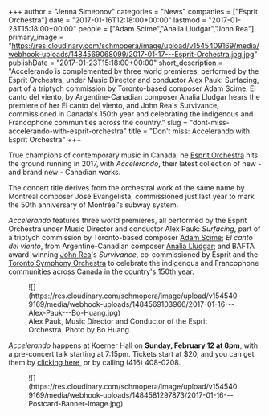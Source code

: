 +++
author = "Jenna Simeonov"
categories = "News"
companies = ["Esprit Orchestra"]
date = "2017-01-16T12:18:00+00:00"
lastmod = "2017-01-23T15:18:00+00:00"
people = ["Adam Scime","Analia Lludgar","John Rea"]
primary_image = "https://res.cloudinary.com/schmopera/image/upload/v1545409169/media/webhook-uploads/1484569068099/2017-01-17---Esprit-Orchestra.jpg.jpg"
publishDate = "2017-01-23T15:18:00+00:00"
short_description = "Accelerando is complemented by three world premieres, performed by the Esprit Orchestra, under Music Director and conductor Alex Pauk: Surfacing, part of a triptych commission by Toronto-based composer Adam Scime, El canto del viento, by Argentine-Canadian composer Analia Lludgar hears the premiere of her El canto del viento, and John Rea&#039;s Survivance, commissioned in Canada&#039;s 150th year and celebrating the indigenous and Francophone communities across the country."
slug = "dont-miss-accelerando-with-esprit-orchestra"
title = "Don&#039;t miss: Accelerando with Esprit Orchestra"
+++

True champions of contemporary music in Canada, he [Esprit Orchestra](/scene/companies/esprit-orchestra/) hits the ground running in 2017, with *Accelerando*, their latest collection of new - and brand new - Canadian works.

The concert title derives from the orchestral work of the same name by Montréal composer José Evangelista, commissioned just last year to mark the 50th anniversary of Montréal's subway system.

*Accelerando* features three world premieres, all performed by the Esprit Orchestra under Music Director and conductor Alex Pauk: *Surfacing*, part of a triptych commission by Toronto-based composer [Adam Scime](/scene/people/adam-scime/); *El canto del viento*, from  Argentine-Canadian composer [Analia Lludgar](/scene/people/analia-lludgar/); and BAFTA award-winning [John Rea](/scene/people/john-rea/)'s *Survivance*, co-commissioned by Esprit and the [Toronto Symphony Orchestra](/scene/people/toronto-symphony-orchestra/) to celebrate the indigenous and Francophone communities across Canada in the country's 150th year.

<figure data-type="image">
![](https://res.cloudinary.com/schmopera/image/upload/v1545409169/media/webhook-uploads/1484569103966/2017-01-16---Alex-Pauk---Bo-Huang.jpg)
<figcaption>Alex Pauk, Music Director and Conductor of the Esprit Orchestra. Photo by Bo Huang.</figcaption>
</figure>

*Accelerando* happens at Koerner Hall on **Sunday, February 12 at 8pm**, with a pre-concert talk starting at 7:15pm. Tickets start at $20, and you can get them by [clicking here,](http://www.espritorchestra.com/buytickets/concert3.html) or by calling (416) 408-0208.

<figure data-type="image">![](https://res.cloudinary.com/schmopera/image/upload/v1545409169/media/webhook-uploads/1484581297873/2017-01-16---Postcard-Banner-Image.jpg)
</figure>
